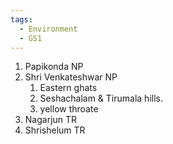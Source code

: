 ```yaml
---
tags:
  - Environment
  - GS1
---
```

1. Papikonda NP
2. Shri Venkateshwar NP
	1. Eastern ghats
	2. Seshachalam &  Tirumala hills.
	3. yellow throate
3. Nagarjun TR
4. Shrishelum TR